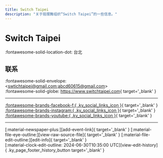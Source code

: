 ```yaml
---
title: Switch Taipei
description: "关于摇摆舞组织“Switch Taipei”的一些信息。"
---
```


# Switch Taipei

:fontawesome-solid-location-dot: 台北  


## 联系

:fontawesome-solid-envelope: <swtichtaipei@gmail.com;abcd60615@gmail.com>  
:fontawesome-solid-globe: <https://www.switchtaipei.com>{ target='_blank' }  

---

 [:fontawesome-brands-facebook-f:{ .ky_social_links_icon }](https://www.facebook.com/switchtaipei){ target='_blank' } [:fontawesome-brands-instagram:{ .ky_social_links_icon }](https://instagram.com/switchtaipei_pridevoice){ target='_blank' } [:fontawesome-brands-youtube:{ .ky_social_links_icon }](https://youtube.com/switchtaipei19){ target='_blank' }

---

<div class="ky_page_footer" markdown>
<div class="ky_page_footer_trailing" markdown="span">
[:material-newspaper-plus:][add-event-link]{ target='_blank' }
[:material-file-eye-outline:][view-raw-source-file]{ target='_blank' }
[:material-file-edit-outline:][edit-info]{ target='_blank' }
</div>
<div class="ky_page_footer_leading" markdown="span">
[:material-clock-edit-outline: 2024-06-30T10:35:00 UTC][view-edit-history]{ .ky_page_footer_history_button target='_blank' }
</div>
</div>

[add-event-link]: https://github.com/swingdance/events/issues/new?assignees=&labels=add+event&projects=&template=02-add_entity.yml&title=%5Bzh_TW%5D%20%3CName%3E&region=zh_TW&province=Taipei&city=Taipei&org_id=switch-taipei "添加活动"
[view-raw-source-file]: https://github.com/swingdance/orgs/blob/main/zh_TW/switch-taipei.json "查看原始源文件"
[edit-info]: https://github.com/swingdance/orgs/issues/new?assignees=&labels=update+org&projects=&template=03-update_entity.yml&title=%5Bzh_TW%5D%20Switch%20Taipei&region=zh_TW&id=switch-taipei&name=Switch%20Taipei "编辑信息"

[view-edit-history]: https://github.com/swingdance/orgs/commits/main/zh_TW/switch-taipei.json "查看编辑历史"
